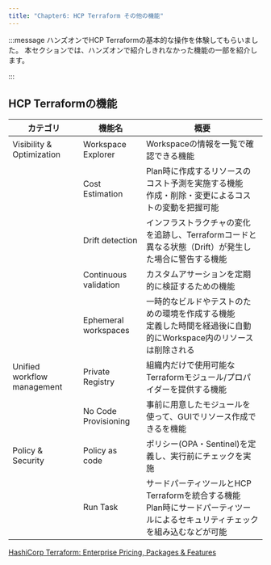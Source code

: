 ```yaml
---
title: "Chapter6: HCP Terraform その他の機能"
---
```


:::message
ハンズオンでHCP Terraformの基本的な操作を体験してもらいました。
本セクションでは、ハンズオンで紹介しきれなかった機能の一部を紹介します。

:::

## HCP Terraformの機能

| カテゴリ                        | 機能名                       | 概要                                                                            |
|-----------------------------|---------------------------|-------------------------------------------------------------------------------|
| Visibility & Optimization   | Workspace Explorer        | Workspaceの情報を一覧で確認できる機能                                                       |
|                             | Cost Estimation           | Plan時に作成するリソースのコスト予測を実施する機能<br/>作成・削除・変更によるコストの変動を把握可能                        |
|                             | Drift detection           | インフラストラクチャの変化を追跡し、Terraformコードと異なる状態（Drift）が発生した場合に警告する機能                     |
|                             | Continuous validation     | カスタムアサーションを定期的に検証するための機能<br/>                                                 |
|                             | Ephemeral workspaces<br/> | 一時的なビルドやテストのための環境を作成する機能<br/>定義した時間を経過後に自動的にWorkspace内のリソースは削除される             |
| Unified workflow management | Private Registry          | 組織内だけで使用可能なTerraformモジュール/プロパイダーを提供する機能                                       |
|                             | No Code Provisioning      | 事前に用意したモジュールを使って、GUIでリソース作成できるを機能                                             |
| Policy & Security           | Policy as code            | ポリシー(OPA・Sentinel)を定義し、実行前にチェックを実施<br/>                                       |
|                             | Run Task                  | サードパーティツールとHCP Terraformを統合する機能<br/>Plan時にサードパーティツールによるセキュリティチェックを組み込むなどが可能 |

[HashiCorp Terraform: Enterprise Pricing, Packages & Features](https://www.hashicorp.com/products/terraform/pricing)
